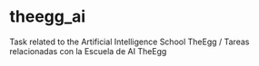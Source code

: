 # theegg_ai
Task related to the Artificial Intelligence School TheEgg / Tareas relacionadas con la Escuela de AI TheEgg
